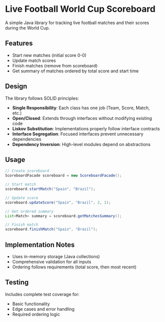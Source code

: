 # Live Football World Cup Scoreboard

A simple Java library for tracking live football matches and their scores during the World Cup.

## Features

- Start new matches (initial score 0-0)
- Update match scores
- Finish matches (remove from scoreboard)
- Get summary of matches ordered by total score and start time

## Design

The library follows SOLID principles:

- **Single Responsibility**: Each class has one job (Team, Score, Match, etc.)
- **Open/Closed**: Extends through interfaces without modifying existing code
- **Liskov Substitution**: Implementations properly follow interface contracts
- **Interface Segregation**: Focused interfaces prevent unnecessary dependencies
- **Dependency Inversion**: High-level modules depend on abstractions

## Usage

```java
// Create scoreboard
ScoreboardFacade scoreboard = new ScoreboardFacade();

// Start match
scoreboard.startMatch("Spain", "Brazil");

// Update score
scoreboard.updateScore("Spain", "Brazil", 2, 1);

// Get ordered summary
List<Match> summary = scoreboard.getMatchesSummary();

// Finish match
scoreboard.finishMatch("Spain", "Brazil");
```

## Implementation Notes

- Uses in-memory storage (Java collections)
- Comprehensive validation for all inputs
- Ordering follows requirements (total score, then most recent)

## Testing

Includes complete test coverage for:
- Basic functionality
- Edge cases and error handling
- Required ordering logic
